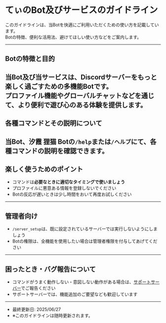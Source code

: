 # てぃのBot及びサービスのガイドライン

このガイドラインは、当Botを快適にご利用いただくための使い方を記載しています。  
Botの特徴、便利な活用法、避けてほしい使い方などをご案内します。

---

## Botの特徴と目的
当Bot及び当サービスは、Discordサーバーをもっと楽しく過ごすための多機能Botです。  
プロファイル機能やグローバルチャットなどを通じて、より便利で遊び心のある体験を提供します。
---

## 各種コマンドとその説明について
当Bot、汐霞 狸猫 Botの`/help`または`/ヘルプ`にて、各種コマンドの説明を確認できます。
---

## 楽しく使うためのポイント
- コマンドは**必要なときに適切なタイミングで使いましょう**
- プロファイルに悪意ある情報を登録しないでください
- Botの反応が遅いときは少し時間をおいて再度お試しください
---

## 管理者向け
- `/server_setup`は、既に設定されているサーバーでは実行しないようにしましょう
- Botの権限は、全機能を使用したい場合は管理者権限を付与してあげてください
---

## 困ったとき・バグ報告について
- コマンドがうまく動作しない・意図しない動作がある場合は、[サポートサーバー](https://discord.gg/a3H8GrMgKj)でご報告ください
- サポートサーバーでは、機能追加のご要望なども歓迎しています
---

- 最終更新日: 2025/06/27
- ※このガイドラインは随時更新されます。
